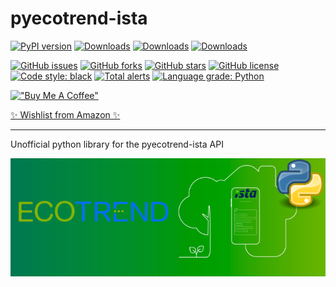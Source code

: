 # pyecotrend-ista

[![PyPI version](https://badge.fury.io/py/pyecotrend-ista.svg)](https://badge.fury.io/py/pyecotrend-ista) [![Downloads](https://pepy.tech/badge/pyecotrend-ista)](https://pepy.tech/project/pyecotrend-ista) [![Downloads](https://pepy.tech/badge/pyecotrend-ista/month)](https://pepy.tech/project/pyecotrend-ista) [![Downloads](https://pepy.tech/badge/pyecotrend-ista/week)](https://pepy.tech/project/pyecotrend-ista)

[![GitHub issues](https://img.shields.io/github/issues/Ludy87/pyecotrend-ista?style=for-the-badge&logo=appveyor)](https://github.com/Ludy87/pyecotrend-ista/issues)
[![GitHub forks](https://img.shields.io/github/forks/Ludy87/pyecotrend-ista?style=for-the-badge&logo=appveyor)](https://github.com/Ludy87/pyecotrend-ista)
[![GitHub stars](https://img.shields.io/github/stars/Ludy87/pyecotrend-ista?style=for-the-badge&logo=appveyor)](https://github.com/Ludy87/pyecotrend-ista)
[![GitHub license](https://img.shields.io/github/license/Ludy87/pyecotrend-ista?style=for-the-badge&logo=appveyor)](https://github.com/Ludy87/pyecotrend-ista/blob/main/LICENSE)
[![Code style: black](https://img.shields.io/badge/code%20style-black-000000.svg?style=for-the-badge&logo=appveyor)](https://github.com/psf/black)
[![Total alerts](https://img.shields.io/lgtm/alerts/g/Ludy87/pyecotrend-ista.svg?logo=lgtm&logoWidth=18&style=for-the-badge)](https://lgtm.com/projects/g/Ludy87/pyecotrend-ista/alerts/)
[![Language grade: Python](https://img.shields.io/lgtm/grade/python/g/Ludy87/pyecotrend-ista.svg?logo=lgtm&logoWidth=18&style=for-the-badge)](https://lgtm.com/projects/g/Ludy87/pyecotrend-ista/context:python)

[!["Buy Me A Coffee"](https://www.buymeacoffee.com/assets/img/custom_images/orange_img.png)](https://www.buymeacoffee.com/ludy87)

[✨ Wishlist from Amazon ✨](https://smile.amazon.de/registry/wishlist/2MX8QK8VE9MV1)

---
Unofficial python library for the pyecotrend-ista API

![ecotrend-ista](https://github.com/Ludy87/pyecotrend-ista/blob/main/image/logo.png?raw=true)
